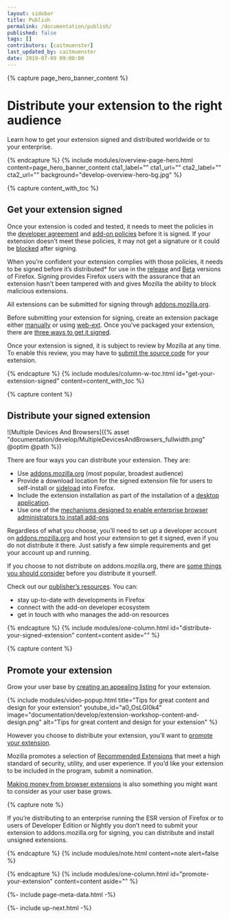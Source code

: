 ```yaml
---
layout: sidebar
title: Publish
permalink: /documentation/publish/
published: false
tags: []
contributors: [caitmuenster]
last_updated_by: caitmuenster
date: 2019-07-09 09:00:00
---
```


<!-- Overview Page Hero Banner -->

{% capture page_hero_banner_content %}

# Distribute your extension to the right audience

Learn how to get your extension signed and distributed worldwide or to your enterprise.

{% endcapture %}
{% include modules/overview-page-hero.html
	content=page_hero_banner_content
	cta1_label=""
	cta1_url=""
	cta2_label=""
	cta2_url=""
	background="develop-overview-hero-bg.jpg"
%}

<!-- END: Overview Page Hero Banner -->

<!-- Content with Table of Contents Module -->

{% capture content_with_toc %}

## Get your extension signed

Once your extension is coded and tested, it needs to meet the policies in the [developer agreement](/documentation/publish/firefox-add-on-distribution-agreement/) and [add-on policies](/documentation/publish/add-on-policies/) before it is signed. If your extension doesn’t meet these policies, it may not get a signature or it could be [blocked](/documentation/publish/add-ons-blocking-process/) after signing.

When you’re confident your extension complies with those policies, it needs to be signed before it’s distributed\* for use in the [release](https://www.mozilla.org/firefox/) and [Beta](https://www.mozilla.org/firefox/channel/desktop/) versions of Firefox. Signing provides Firefox users with the assurance that an extension hasn’t been tampered with and gives Mozilla the ability to block malicious extensions.

All extensions can be submitted for signing through [addons.mozilla.org](https://addons.mozilla.org).

Before submitting your extension for signing, create an extension package either [manually](/documentation/publish/package-your-extension/) or using [web-ext](/documentation/develop/getting-started-with-web-ext/). Once you’ve packaged your extension, there are [three ways to get it signed](/documentation/publish/signing-and-distribution-overview/).

Once your extension is signed, it is subject to review by Mozilla at any time. To enable this review, you may have to [submit the source code](/documentation/publish/source-code-submission/) for your extension.

{% endcapture %}
{% include modules/column-w-toc.html
	id="get-your-extension-signed"
	content=content_with_toc
%}

<!-- END: Content with Table of Contents -->

<!-- Single Column Body Module -->

{% capture content %}

## Distribute your signed extension

![Multiple Devices And Browsers]({% asset "documentation/develop/MultipleDevicesAndBrowsers_fullwidth.png" @optim @path %})

There are four ways you can distribute your extension. They are:

- Use [addons.mozilla.org](https://developer.mozilla.org/docs/Mozilla/Add-ons/Distribution/Submitting_an_add-on) (most popular, broadest audience)
- Provide a download location for the signed extension file for users to self-install or [sideload](/documentation/publish/distribute-sideloading/) into Firefox.
- Include the extension installation as part of the installation of a [desktop application](/documentation/publish/distribute-for-desktop-apps/).
- Use one of the [mechanisms designed to enable enterprise browser administrators to install add-ons](/documentation/enterprise/enterprise-distribution/)

Regardless of what you choose, you’ll need to set up a developer account on [addons.mozilla.org](https://addons.mozilla.org) and host your extension to get it signed, even if you do not distribute it there. Just satisfy a few simple requirements and get your account up and running.

If you choose to not distribute on addons.mozilla.org, there are [some things you should consider](/documentation/publish/self-distribution/) before you distribute it yourself.

Check out our [publisher’s resources](/documentation/manage/resources-for-publishers/). You can:

- stay up-to-date with developments in Firefox
- connect with the add-on developer ecosystem
- get in touch with who manages the add-on resources

{% endcapture %}
{% include modules/one-column.html
	id="distribute-your-signed-extension"
	content=content
	aside=""
%}

<!-- END: Single Column Body Module -->

<!-- Single Column Body Module -->

{% capture content %}

## Promote your extension

Grow your user base by [creating an appealing listing](/documentation/develop/create-an-appealing-listing/) for your extension.

<!-- Video Popup Thumbnail -->

{% include modules/video-popup.html
	title="Tips for great content and design for your extension"
	youtube_id="a0_OsLGI0k4"
	image="documentation/develop/extension-workshop-content-and-design.png"
	alt="Tips for great content and design for your extension"
%}

<!-- END: Video Popup Thumbnail -->

However you choose to distribute your extension, you’ll want to [promote your extension](/documentation/publish/promoting-your-extension/).

Mozilla promotes a selection of [Recommended Extensions](https://blog.mozilla.org/addons/2019/04/08/recommended-extensions-program-coming-soon/) that meet a high standard of security, utility, and user experience. If you’d like your extension to be included in the program, submit a nomination.

[Making money from browser extensions](/documentation/publish/make-money-from-browser-extensions/) is also something you might want to consider as your user base grows.

<!-- Note -->

{% capture note %}

If you’re distributing to an enterprise running the ESR version of Firefox or to users of Developer Edition or Nightly you don’t need to submit your extension to addons.mozilla.org for signing, you can distribute and install unsigned extensions.

{% endcapture %}
{% include modules/note.html
	content=note
	alert=false
%}

<!-- END: Note -->

{% endcapture %}
{% include modules/one-column.html
	id="promote-your-extension"
	content=content
	aside=""
%}

<!-- END: Single Column Body Module -->

<!-- Meta Data -->

{%- include page-meta-data.html -%}

<!-- END: Meta Data -->

<!-- Up Next -->

{%- include up-next.html -%}

<!-- END: Up Next -->
